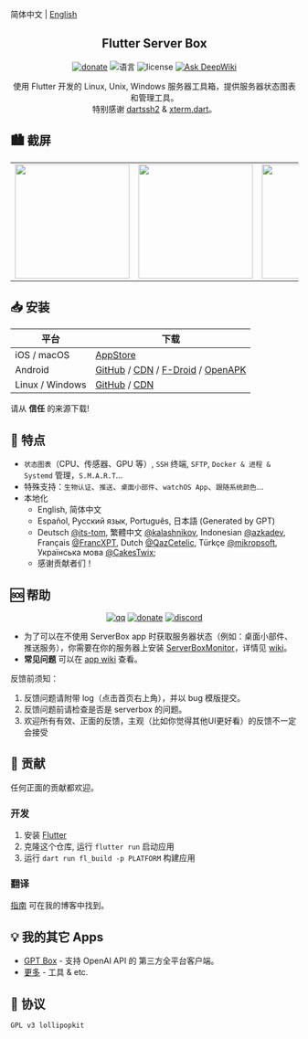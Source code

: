 简体中文 | [English](README.md)

<h2 align="center">Flutter Server Box</h2>

<div align="center">
  <a href="https://cdn.lpkt.cn/donate"><img alt="donate" src="https://img.shields.io/badge/捐赠-我-pink"></a>
  <img alt="语言" src="https://img.shields.io/badge/语言-dart-cyan">
  <img alt="license" src="https://img.shields.io/badge/证书-GPLv3-yellow">
  <a href="https://deepwiki.com/lollipopkit/flutter_server_box"><img src="https://deepwiki.com/badge.svg" alt="Ask DeepWiki"></a>
</div>

<p align="center">
使用 Flutter 开发的 Linux, Unix, Windows 服务器工具箱，提供服务器状态图表和管理工具。
<br>
特别感谢 <a href="https://github.com/TerminalStudio/dartssh2">dartssh2</a> & <a href="https://github.com/TerminalStudio/xterm.dart">xterm.dart</a>。
</p>

## 🏙️ 截屏

<table>
  <tr>
    <td><img width="200px" src="https://cdn.lpkt.cn/serverbox/screenshot/1.jpg"></td>
    <td><img width="200px" src="https://cdn.lpkt.cn/serverbox/screenshot/2.jpg"></td>
    <td><img width="200px" src="https://cdn.lpkt.cn/serverbox/screenshot/3.jpg"></td>
    <td><img width="200px" src="https://cdn.lpkt.cn/serverbox/screenshot/4.jpg"></td>
  </tr>
</table>

## 📥 安装

平台|下载
--|--
iOS / macOS     | [AppStore](https://apps.apple.com/app/id1586449703)
Android         | [GitHub](https://github.com/lollipopkit/flutter_server_box/releases) / [CDN](https://cdn.lpkt.cn/serverbox/pkg/?sort=time&order=desc&layout=grid) / [F-Droid](https://f-droid.org/packages/tech.lolli.toolbox) / [OpenAPK](https://www.openapk.net/serverbox/tech.lolli.toolbox/)
Linux / Windows | [GitHub](https://github.com/lollipopkit/flutter_server_box/releases) / [CDN](https://cdn.lpkt.cn/serverbox/pkg/?sort=time&order=desc&layout=grid)

请从 **信任** 的来源下载!

## 🔖 特点

- `状态图表`（CPU、传感器、GPU 等）, `SSH` 终端, `SFTP`, `Docker & 进程 & Systemd` 管理，`S.M.A.R.T`...
- 特殊支持：`生物认证`、`推送`、`桌面小部件`、`watchOS App`、`跟随系统颜色`...
- 本地化
  - English, 简体中文
  - Español, Русский язык, Português, 日本語 (Generated by GPT)
  - Deutsch [@its-tom](https://github.com/its-tom), 繁體中文 [@kalashnikov](https://github.com/kalashnikov), Indonesian [@azkadev](https://github.com/azkadev), Français [@FrancXPT](https://github.com/FrancXPT), Dutch [@QazCetelic](https://github.com/QazCetelic), Türkçe [@mikropsoft](https://github.com/mikropsoft), Українська мова [@CakesTwix](https://github.com/CakesTwix);
  - 感谢贡献者们！

## 🆘 帮助

<div align="center">
  <a href="https://qm.qq.com/q/daCGa7eShG"><img alt="qq" src="https://img.shields.io/badge/QQ-群-pink"></a>
  <a href="https://t.me/lpktg"><img alt="donate" src="https://img.shields.io/badge/Telegram-lpktg-green"></a>
  <a href="https://discord.gg/SsVNbRhK7w"><img alt="discord" src="https://img.shields.io/badge/Discord-lpkt-purple"></a>
</div>

- 为了可以在不使用 ServerBox app 时获取服务器状态（例如：桌面小部件、推送服务），你需要在你的服务器上安装 [ServerBoxMonitor](https://github.com/lollipopkit/server_box_monitor)，详情见 [wiki](https://github.com/lollipopkit/server_box_monitor/wiki/%E4%B8%BB%E9%A1%B5)。  
- **常见问题** 可以在 [app wiki](https://github.com/lollipopkit/flutter_server_box/wiki/主页) 查看。

反馈前须知：

1. 反馈问题请附带 log（点击首页右上角），并以 bug 模版提交。
2. 反馈问题前请检查是否是 serverbox 的问题。
3. 欢迎所有有效、正面的反馈，主观（比如你觉得其他UI更好看）的反馈不一定会接受

## 🧱 贡献

任何正面的贡献都欢迎。

### 开发

1. 安装 [Flutter](https://flutter.dev/docs/get-started/install)
2. 克隆这个仓库, 运行 `flutter run` 启动应用
3. 运行 `dart run fl_build -p PLATFORM` 构建应用

### 翻译

[指南](https://blog.lpkt.cn/faq/) 可在我的博客中找到。

## 💡 我的其它 Apps

- [GPT Box](https://github.com/lollipopkit/flutter_gpt_box) - 支持 OpenAI API 的 第三方全平台客户端。
- [更多](https://github.com/lollipopkit) - 工具 & etc.

## 📝 协议

`GPL v3 lollipopkit`
